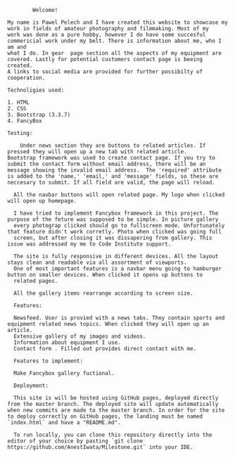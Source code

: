  			Welcome! 
  
  	My name is Pawel Pelech and I have created this website to showcase my work in fields of amateur photography and filmmaking. Most of my 
 	work was done as a pure hobby, however I do have some succesful commericial work under my belt. There is information about me, who I am and 
 	what I do. In gear  page section all the aspects of my equipment are covered. Lastly for potential customers contact page is beeing created. 
 	A links to social media are provided for further possibilty of cooperation.

 	Technoligies used:

	1. HTML
 	2. CSS
 	3. Bootstrap (3.3.7)
 	4. FancyBox

 	Testing:

 		Under news section they are buttons to related articles. If pressed they will open up a new tab with related article. 
 	Bootstrap framework was used to create contact page. If you try to submit the contact form without email address, there will be an message showing the invalid email address.  The 'required' attribute is added to the 'name,' 'email,' and 'message' fields, so these are neccesary to submit. If all field are valid, the page will reload.

 	  All the navbar buttons will open related page. My logo when clicked will open up homepage.

 	  I have tried to implement Fancybox framework in this project. The purpose of the feture was supposed to be simple. In picture gallery
 	  every photograp clicked should go to fullscreen mode. Unfortunately that feature didn't work corretly. Photo when clicked was going full 
 	  screen, but after closing it was dissapering from gallery. This issue was addressed my me to Code Institute support. 

 	  The site is fully responsive in different devices. All the layout stays clean and readable via all assortment of viewports.
 	  One of most important features is a navbar menu going to hamburger button on smaller devices. When clicked it opens up buttons to
 	  related pages.

 	  All the gallery items rearrange according to screen size.

 	  Features:

 	  Newsfeed. User is provied with a news tabs. They contain sports and equipment related news topics. When clicked they will open up an article.
 	  Extensive gallery of my images and videos. 
 	  Information about equipment I use.
 	  Contact form . Filled out provides direct contact with me. 

 	  Features to implement:

 	  Make Fancybox gallery fuctional.

 	  Deployment:

 	  This site is will be hosted using GitHub pages, deployed directly from the master branch. The deployed site will update automatically when new commits are made to the master branch. In order for the site to deploy correctly on GitHub pages, the landing must be named `index.html` and have a "README.md". 
 
 	  To run locally, you can clone this repository directly into the editor of your choice by pasting `git clone https://github.com/AnestIwata/Milestone.git` into your IDE. 






